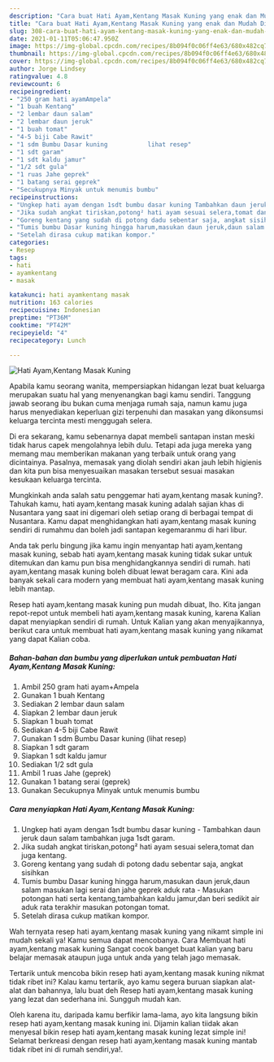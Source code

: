```yaml
---
description: "Cara buat Hati Ayam,Kentang Masak Kuning yang enak dan Mudah Dibuat"
title: "Cara buat Hati Ayam,Kentang Masak Kuning yang enak dan Mudah Dibuat"
slug: 308-cara-buat-hati-ayam-kentang-masak-kuning-yang-enak-dan-mudah-dibuat
date: 2021-01-11T05:06:47.950Z
image: https://img-global.cpcdn.com/recipes/8b094f0c06ff4e63/680x482cq70/hati-ayamkentang-masak-kuning-foto-resep-utama.jpg
thumbnail: https://img-global.cpcdn.com/recipes/8b094f0c06ff4e63/680x482cq70/hati-ayamkentang-masak-kuning-foto-resep-utama.jpg
cover: https://img-global.cpcdn.com/recipes/8b094f0c06ff4e63/680x482cq70/hati-ayamkentang-masak-kuning-foto-resep-utama.jpg
author: Jorge Lindsey
ratingvalue: 4.8
reviewcount: 6
recipeingredient:
- "250 gram hati ayamAmpela"
- "1 buah Kentang"
- "2 lembar daun salam"
- "2 lembar daun jeruk"
- "1 buah tomat"
- "4-5 biji Cabe Rawit"
- "1 sdm Bumbu Dasar kuning           lihat resep"
- "1 sdt garam"
- "1 sdt kaldu jamur"
- "1/2 sdt gula"
- "1 ruas Jahe geprek"
- "1 batang serai geprek"
- "Secukupnya Minyak untuk menumis bumbu"
recipeinstructions:
- "Ungkep hati ayam dengan 1sdt bumbu dasar kuning Tambahkan daun jeruk daun salam tambahkan juga 1sdt garam."
- "Jika sudah angkat tiriskan,potong² hati ayam sesuai selera,tomat dan juga kentang."
- "Goreng kentang yang sudah di potong dadu sebentar saja, angkat sisihkan"
- "Tumis bumbu Dasar kuning hingga harum,masukan daun jeruk,daun salam masukan lagi serai dan jahe geprek aduk rata Masukan potongan hati serta kentang,tambahkan kaldu jamur,dan beri sedikit air aduk rata terakhir masukan potongan tomat."
- "Setelah dirasa cukup matikan kompor."
categories:
- Resep
tags:
- hati
- ayamkentang
- masak

katakunci: hati ayamkentang masak 
nutrition: 163 calories
recipecuisine: Indonesian
preptime: "PT36M"
cooktime: "PT42M"
recipeyield: "4"
recipecategory: Lunch

---
```



![Hati Ayam,Kentang Masak Kuning](https://img-global.cpcdn.com/recipes/8b094f0c06ff4e63/680x482cq70/hati-ayamkentang-masak-kuning-foto-resep-utama.jpg)

Apabila kamu seorang wanita, mempersiapkan hidangan lezat buat keluarga merupakan suatu hal yang menyenangkan bagi kamu sendiri. Tanggung jawab seorang ibu bukan cuma menjaga rumah saja, namun kamu juga harus menyediakan keperluan gizi terpenuhi dan masakan yang dikonsumsi keluarga tercinta mesti menggugah selera.

Di era  sekarang, kamu sebenarnya dapat membeli santapan instan meski tidak harus capek mengolahnya lebih dulu. Tetapi ada juga mereka yang memang mau memberikan makanan yang terbaik untuk orang yang dicintainya. Pasalnya, memasak yang diolah sendiri akan jauh lebih higienis dan kita pun bisa menyesuaikan masakan tersebut sesuai masakan kesukaan keluarga tercinta. 



Mungkinkah anda salah satu penggemar hati ayam,kentang masak kuning?. Tahukah kamu, hati ayam,kentang masak kuning adalah sajian khas di Nusantara yang saat ini digemari oleh setiap orang di berbagai tempat di Nusantara. Kamu dapat menghidangkan hati ayam,kentang masak kuning sendiri di rumahmu dan boleh jadi santapan kegemaranmu di hari libur.

Anda tak perlu bingung jika kamu ingin menyantap hati ayam,kentang masak kuning, sebab hati ayam,kentang masak kuning tidak sukar untuk ditemukan dan kamu pun bisa menghidangkannya sendiri di rumah. hati ayam,kentang masak kuning boleh dibuat lewat beragam cara. Kini ada banyak sekali cara modern yang membuat hati ayam,kentang masak kuning lebih mantap.

Resep hati ayam,kentang masak kuning pun mudah dibuat, lho. Kita jangan repot-repot untuk membeli hati ayam,kentang masak kuning, karena Kalian dapat menyiapkan sendiri di rumah. Untuk Kalian yang akan menyajikannya, berikut cara untuk membuat hati ayam,kentang masak kuning yang nikamat yang dapat Kalian coba.

<!--inarticleads1-->

##### Bahan-bahan dan bumbu yang diperlukan untuk pembuatan Hati Ayam,Kentang Masak Kuning:

1. Ambil 250 gram hati ayam+Ampela
1. Gunakan 1 buah Kentang
1. Sediakan 2 lembar daun salam
1. Siapkan 2 lembar daun jeruk
1. Siapkan 1 buah tomat
1. Sediakan 4-5 biji Cabe Rawit
1. Gunakan 1 sdm Bumbu Dasar kuning           (lihat resep)
1. Siapkan 1 sdt garam
1. Siapkan 1 sdt kaldu jamur
1. Sediakan 1/2 sdt gula
1. Ambil 1 ruas Jahe (geprek)
1. Gunakan 1 batang serai (geprek)
1. Gunakan Secukupnya Minyak untuk menumis bumbu




<!--inarticleads2-->

##### Cara menyiapkan Hati Ayam,Kentang Masak Kuning:

1. Ungkep hati ayam dengan 1sdt bumbu dasar kuning - Tambahkan daun jeruk daun salam tambahkan juga 1sdt garam.
1. Jika sudah angkat tiriskan,potong² hati ayam sesuai selera,tomat dan juga kentang.
1. Goreng kentang yang sudah di potong dadu sebentar saja, angkat sisihkan
1. Tumis bumbu Dasar kuning hingga harum,masukan daun jeruk,daun salam masukan lagi serai dan jahe geprek aduk rata - Masukan potongan hati serta kentang,tambahkan kaldu jamur,dan beri sedikit air aduk rata terakhir masukan potongan tomat.
1. Setelah dirasa cukup matikan kompor.




Wah ternyata resep hati ayam,kentang masak kuning yang nikamt simple ini mudah sekali ya! Kamu semua dapat mencobanya. Cara Membuat hati ayam,kentang masak kuning Sangat cocok banget buat kalian yang baru belajar memasak ataupun juga untuk anda yang telah jago memasak.

Tertarik untuk mencoba bikin resep hati ayam,kentang masak kuning nikmat tidak ribet ini? Kalau kamu tertarik, ayo kamu segera buruan siapkan alat-alat dan bahannya, lalu buat deh Resep hati ayam,kentang masak kuning yang lezat dan sederhana ini. Sungguh mudah kan. 

Oleh karena itu, daripada kamu berfikir lama-lama, ayo kita langsung bikin resep hati ayam,kentang masak kuning ini. Dijamin kalian tiidak akan menyesal bikin resep hati ayam,kentang masak kuning lezat simple ini! Selamat berkreasi dengan resep hati ayam,kentang masak kuning mantab tidak ribet ini di rumah sendiri,ya!.

